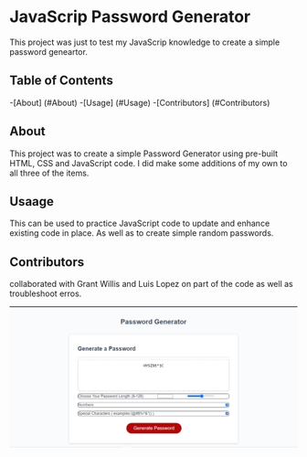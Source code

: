 # JavaScrip Password Generator

This project was just to test my JavaScrip knowledge to create a simple password geneartor.


## Table of Contents

-[About] (#About)
-[Usage] (#Usage)
-[Contributors] (#Contributors)


## About
This project was to create a simple Password Generator using pre-built HTML, CSS and JavaScript code.  I did make some additions of my own to all three of the items.


## Usaage 
This can be used to practice JavaScript code to update and enhance existing code in place.  As well as to create simple random passwords.

## Contributors
collaborated with Grant Willis and Luis Lopez on part of the code as well as troubleshoot erros.


![A picture of my Password Generator](/Assets/PassWordGen.PNG)